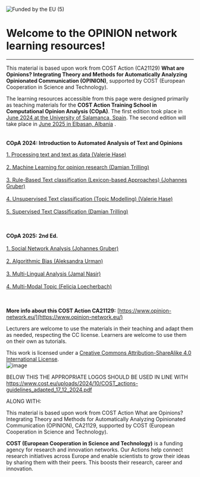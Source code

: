 
![Funded by the EU (5)](https://github.com/user-attachments/assets/0307ca8e-50a5-44a7-aef7-b36af5df794b)

# Welcome to the OPINION network learning resources! 
---
This material is based upon work from COST Action (CA21129) **What are Opinions? Integrating Theory and Methods for Automatically Analyzing Opinionated Communication (OPINION)**, supported by COST (European Cooperation in Science and Technology). <br>

The learning resources accessible from this page were designed primarily as teaching materials for the **COST Action Training School in Computational Opinion Analysis (COpA)**. The first edition took place in [June 2024 at the University of Salamanca, Spain](https://www.opinion-network.eu/updates/cost-action-training-school-in-salamanca-spain_2023-11-07). The second edition will take place in [June 2025 in Elbasan, Albania](https://www.opinion-network.eu/updates/cost-action-training-school-in-tirana-albania_2025-01-29) . <br> 
<br>
<br>
**COpA 2024: Introduction to Automated Analysis of Text and Opinions** <br>

[1. Processing text and text as data (Valerie Hase)](https://github.com/Opinion-CA21129/COpA-2024_Hase_Processing-text-and-text-as-data_and_Topic-modeling)<br>
<br>
[2. Machine Learning for opinion research (Damian Trilling)](https://github.com/Opinion-CA21129/COpA-2024-Trilling-Machine-learning-for-opinion-research_and_Supervised_text_classification) <br>
<br>
[3. Rule-Based Text classification (Lexicon-based Approaches) (Johannes Gruber)](https://github.com/Opinion-CA21129/COpA-2024_Gruber_Lexicon-based_approaches_and_Supervised_text_classification) <br>
<br>
[4. Unsupervised Text classification (Topic Modelling) (Valerie Hase)](https://github.com/Opinion-CA21129/COpA-2024_Hase_Processing-text-and-text-as-data_and_Topic-modeling) <br>
<br>
[5. Supervised Text Classification (Damian Trilling)](https://github.com/Opinion-CA21129/COpA-2024-Trilling-Machine-learning-for-opinion-research_and_Supervised_text_classification) <br>
<br>
<br>

**COpA 2025: 2nd Ed.**<br>
<br> [1. Social Network Analysis (Johannes Gruber)](https://github.com/Opinion-CA21129/COpA-2025_Gruber_Social-network-analysis)
<br><br>
[2. Algorithmic Bias (Aleksandra Urman)](https://drive.google.com/drive/folders/1jzajKwvW3_eB0zkH14RUg3g0yMP9DcAY)
<br><br>
[3. Multi-Lingual Analysis (Jamal Nasir)](https://github.com/Opinion-CA21129/COpA-2025_Nasir_Multi-lingual)
<br><br>
[4. Multi-Modal Topic (Felicia Loecherbach)](https://github.com/Opinion-CA21129/COpA-2025-Loecherbach_Multi-modal)<br>
<br><br>

**More info about this COST Action CA21129:** [https://www.opinion-network.eu/](https://www.opinion-network.eu/)
<br>

Lecturers are welcome to use the materials in their teaching and adapt them as needed, respecting the CC license. Learners are welcome to use them on their own as tutorials. <br>

This work is licensed under a [Creative Commons Attribution-ShareAlike 4.0 International License](https://creativecommons.org/licenses/by-sa/4.0/). <br>
![image](https://github.com/user-attachments/assets/afea7a71-101b-4c98-a80a-ffcf170c0bf4)

BELOW THIS THE APPROPRIATE LOGOS SHOULD BE USED IN LINE WITH https://www.cost.eu/uploads/2024/10/COST_actions-guidelines_adapted_17_12_2024.pdf

ALONG WITH:

This material is based upon work from COST Action What are Opinions? Integrating Theory and Methods for Automatically Analyzing Opinionated Communication (OPINION), CA21129, supported by COST (European Cooperation in Science and Technology).

**COST (European Cooperation in Science and Technology)** is a funding agency for research and innovation networks. Our Actions help connect research initiatives across Europe and enable scientists to grow their ideas by sharing them with their peers. This boosts their research, career and innovation.

